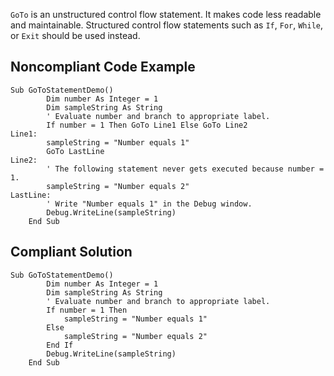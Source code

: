 
`GoTo` is an unstructured control flow statement. It makes code less readable and maintainable. Structured control flow statements such as `If`, `For`, `While`, or `Exit` should be used instead.

## Noncompliant Code Example


    Sub GoToStatementDemo()
            Dim number As Integer = 1
            Dim sampleString As String
            ' Evaluate number and branch to appropriate label.
            If number = 1 Then GoTo Line1 Else GoTo Line2
    Line1:
            sampleString = "Number equals 1"
            GoTo LastLine
    Line2:
            ' The following statement never gets executed because number = 1.
            sampleString = "Number equals 2"
    LastLine:
            ' Write "Number equals 1" in the Debug window.
            Debug.WriteLine(sampleString)
        End Sub


## Compliant Solution


    Sub GoToStatementDemo()
            Dim number As Integer = 1
            Dim sampleString As String
            ' Evaluate number and branch to appropriate label.
            If number = 1 Then
                sampleString = "Number equals 1"
            Else
                sampleString = "Number equals 2"
            End If
            Debug.WriteLine(sampleString)
        End Sub


